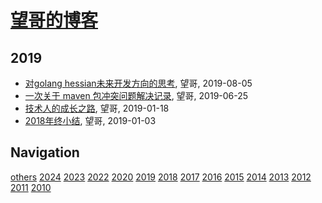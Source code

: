 # [望哥的博客](http://blog.sisopipo.com)

## 2019
* [对golang hessian未来开发方向的思考](/2019/2019-08-05-hessian2-dev-plan), 望哥, 2019-08-05
* [一次关于 maven 包冲突问题解决记录](/2019/2019-06-25-maven-jar-conflict-record), 望哥, 2019-06-25
* [技术人的成长之路](/2019/2019-01-18-growth-road-for-technologist), 望哥, 2019-01-18
* [2018年终小结](/2019/2019-01-03-retrospect2018), 望哥, 2019-01-03

## Navigation
[others](/others/)
[2024](/2024/)
[2023](/2023/)
[2022](/2022/)
[2020](/2020/)
[2019](/2019/)
[2018](/2018/)
[2017](/2017/)
[2016](/2016/)
[2015](/2015/)
[2014](/2014/)
[2013](/2013/)
[2012](/2012/)
[2011](/2011/)
[2010](/2010/)
